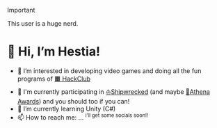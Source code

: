 > [!IMPORTANT]
> This user is a huge nerd.

# 👋 Hi, I’m Hestia!
- 👀 I’m interested in developing video games and doing all the fun programs of [🟧 HackClub](https://hackclub.com/)
- 📑 I'm currently participating in [⛵Shipwrecked](https://shipwrecked.hackclub.com/) (and maybe [🗽Athena Awards](https://athena.hackclub.com/)) and you should too if you can!
- 🌱 I’m currently learning Unity (C#)
- 📫 How to reach me: ... <sup> i'll get some socials soon!! </sup>

<!---
unsaltedkale/unsaltedkale is a ✨ special ✨ repository because its `README.md` (this file) appears on your GitHub profile.
You can click the Preview link to take a look at your changes.
--->
